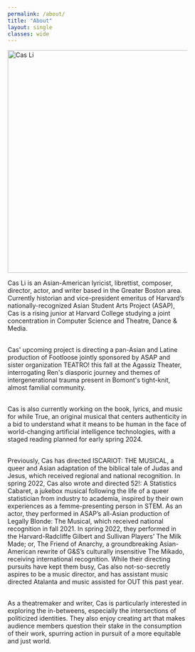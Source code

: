 ```yaml
---
permalink: /about/
title: "About"
layout: single
classes: wide
---
```


<meta name="viewport" content="width=device-width, initial-scale=1">
<style>
* {
  box-sizing: border-box;
}

/* Create two equal columns that floats next to each other */
.column {
  float: left;
  width: 50%;
  padding: 0px;
}

/* Clear floats after the columns */
.row:after {
  content: "";
  display: table;
  clear: both;
}

/* Responsive layout - makes the two columns stack on top of each other instead of next to each other */
@media screen and (max-width: 600px) {
  .column {
    width: 100%;
  }
}
</style>

<body>
<div class="row">
  <div class="column">
    <img src="/assets/images/casimage.jpg" alt="Cas Li" style="float:left;width:500px;">
  </div>
  <div class="column">
    <p>
Cas Li is an Asian-American lyricist, librettist, composer, director, actor, and writer based in the Greater Boston area. Currently historian and vice-president emeritus of Harvard’s nationally-recognized Asian Student Arts Project (ASAP), Cas is a rising junior at Harvard College studying a joint concentration in Computer Science and Theatre, Dance & Media. <br><br>

Cas' upcoming project is directing a pan-Asian and Latine production of Footloose jointly sponsored by ASAP and sister organization TEATRO! this fall at the Agassiz Theater, interrogating Ren's diasporic journey and themes of intergenerational trauma present in Bomont's tight-knit, almost familial community. <br><br>

Cas is also currently working on the book, lyrics, and music for while True, an original musical that centers authenticity in a bid to understand what it means to be human in the face of world-changing artificial intelligence technologies, with a staged reading planned for early spring 2024. <br><br>

Previously, Cas has directed ISCARIOT: THE MUSICAL, a queer and Asian adaptation of the biblical tale of Judas and Jesus, which received regional and national recognition. In spring 2022, Cas also wrote and directed 52!: A Statistics Cabaret, a jukebox musical following the life of a queer statistician from industry to academia, inspired by their own experiences as a femme-presenting person in STEM. As an actor, they performed in ASAP’s all-Asian production of Legally Blonde: The Musical, which received national recognition in fall 2021. In spring 2022, they performed in the Harvard-Radcliffe Gilbert and Sullivan Players’ The Milk Made; or, The Friend of Anarchy, a groundbreaking Asian-American rewrite of G&S’s culturally insensitive The Mikado, receiving international recognition. While their directing pursuits have kept them busy, Cas also not-so-secretly aspires to be a music director, and has assistant music directed Atalanta and music assisted for OUT this past year. <br><br>

As a theatremaker and writer, Cas is particularly interested in exploring the in-betweens, especially the intersections of politicized identities. They also enjoy creating art that makes audience members question their stake in the consumption of their work, spurring action in pursuit of a more equitable and just world. 
</p>
  </div>
</div>




